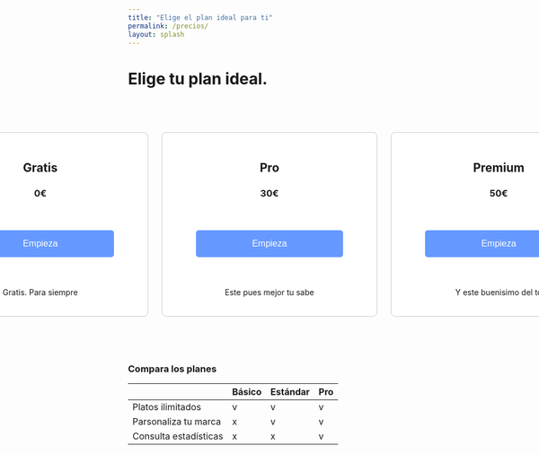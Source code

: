 ```yaml
---
title: "Elige el plan ideal para ti"
permalink: /precios/
layout: splash
---
```


# Elige tu plan ideal.

<style>

/* Aplicar un poco de margen superior al elemento <main> */
main {
    padding-top: 200px; /* Ajusta este valor según sea necesario para evitar el solapamiento */
}
  
.plan-container {
  display: flex;
  justify-content: center;
}

.plan {
  width: 400px; /* Ancho deseado de cada plan */
  padding: 20px;
  border: 1px solid #ccc;
  border-radius: 8px;
  background: white;
  text-align: center;
  margin-bottom: 60px; /* Espacio inferior entre cada plan */
  margin-top: 60px;
  margin-left: 12px;
  margin-right: 12px;
}

.plan-button {
  background-color: #6699ff; /* Cambio de color */
  color: white;
  border: none;
  padding: 15px 100px;
  margin: 40px;
  text-align: center;
  text-decoration: none;
  display: inline-block;
  font-size: 16px;
  border-radius: 5px;
  cursor: pointer;
}

.plan-button:hover {
  background-color: #4c80d9; /* Cambio de color en el hover */
}
</style>

<div class="plan-container">
  <div class="plan">
    <h2>Gratis</h2>
    <h3>0€</h3>
    <button class="plan-button" onclick="location.href='/payment_form/?plan=Gratis'">Empieza</button>
    <p>Gratis. Para siempre</p>
  </div>

  <div class="plan">
    <h2>Pro</h2>
    <h3>30€</h3>
    <button class="plan-button" onclick="location.href='/payment_form/?plan=Pro'">Empieza</button>
    <p>Este pues mejor tu sabe</p>
  </div>

  <div class="plan">
    <h2>Premium</h2>
    <h3>50€</h3>
    <button class="plan-button" onclick="location.href='/payment_form/?plan=Premium'">Empieza</button>
    <p>Y este buenisimo del to</p>
  </div>
</div>



<h3> Compara los planes </h3>
<style>

.table-container {
  margin-top: 60px; /* Ajusta el margen superior según sea necesario */
}

.table-container table {
  width: 100%;
  border-collapse: collapse;
}

.table-container th, .table-container td {
  padding: 8px;
  border: 1px solid #ccc;
  text-align: left;
}
</style>

<div class="table-container">
  <table>
    <thead>
      <tr>
        <th></th>
        <th>Básico</th>
        <th>Estándar</th>
        <th>Pro</th>
      </tr>
    </thead>
    <tbody>
      <tr>
        <td>Platos ilimitados</td>
        <td>v</td>
        <td>v</td>
        <td>v</td>
      </tr>
      <tr>
        <td>Parsonaliza tu marca</td>
        <td>x</td>
        <td>v</td>
        <td>v</td>
      </tr>
      <tr>
        <td>Consulta estadísticas</td>
        <td>x</td>
        <td>x</td>
        <td>v</td>
      </tr>
    </tbody>
  </table>
</div>

